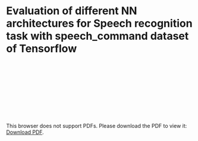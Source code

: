 # Evaluation of different NN architectures for Speech recognition task with speech_command dataset of Tensorflow

<object data="https://github.com/maxhoeth/speech-recognition/blob/main/pdf/speech_recognition.pdf" type="pdf" width="700px" height="700px">
    <embed src="https://github.com/maxhoeth/speech-recognition/blob/main/pdf/speech_recognition.pdf">
        <p>This browser does not support PDFs. Please download the PDF to view it: <a href="https://github.com/maxhoeth/speech-recognition/blob/main/pdf/speech_recognition.pdf">Download PDF</a>.</p>
    </embed>
</object>